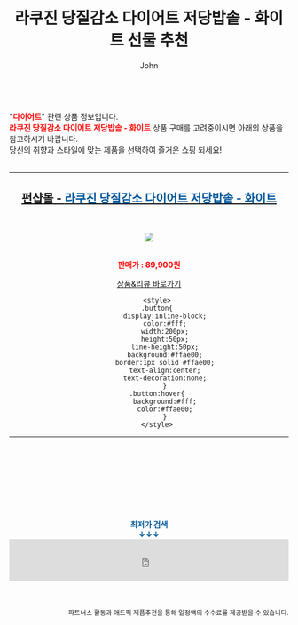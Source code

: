 ﻿---
layout: post
title:  "라쿠진 당질감소 다이어트 저당밥솥 - 화이트 선물 추천"
author: John
categories: [ 다이어트 ]
tags: [ 다이어트 식단, 다이어트, 다이어트 자극 사진, 다이어트 약, 다이어트 도시락, 다이어트 음식, 다이어트 간식, 다이어트 전후, 다이어트 보조제, 다이어트 더쿠 ]
image: https://cdn.funshop.co.kr/products/0000141795/vs_image800.jpg 
description: "라쿠진 당질감소 다이어트 저당밥솥 - 화이트 선물 추천 관련 상품으로 가장 고객 선호도가 높은 제품입니다."
toc: true
toc_sticky: true
---

<br>
"<b><font color='#ff0000'>다이어트</font></b>" 관련 상품 정보입니다.
<br>
<b><font color='#ff0000'>라쿠진 당질감소 다이어트 저당밥솥 - 화이트</font></b> 상품 구매를 고려중이시면 아래의 상품을 참고하시기 바랍니다.
<br>
당신의 취향과 스타일에 맞는 제품을 선택하여 즐거운 쇼핑 되세요!
<br><br>
<hr>
<p>
    
<center><h2><a href="https://nico.kr/fx0Mzz" target="_blank"><b>펀샵몰 - <font color='#01579B'>라쿠진 당질감소 다이어트 저당밥솥 - 화이트</font></b></a></h2><br>

<a href="https://nico.kr/fx0Mzz" target="_blank"><img src="https://cdn.funshop.co.kr/products/0000141795/vs_image800.jpg"></a><br><br>

<b><font color='#ff0000'>판매가 : 89,900원 </font></b><br>

<a href="https://nico.kr/fx0Mzz" target="_blank" class="button">상품&리뷰 바로가기</a><p>

        <style>
        .button{
            display:inline-block;
            color:#fff;
            width:200px;
            height:50px;
            line-height:50px;
            background:#ffae00;
            border:1px solid #ffae00;
            text-align:center;
            text-decoration:none;
            }
        .button:hover{
            background:#fff;
            color:#ffae00;
            }
        </style>

<hr>

<br><br><br><br><br><br><br>
<center><b><font color='#01579B' size='medium'>최저가 검색<br>
↓↓↓</font></b></center>
<center><iframe src="https://coupa.ng/b1Tbjx" width="100%" height="75" frameborder="0" scrolling="no" referrerpolicy="unsafe-url"></iframe></center>
<br><br>
<p>
<small>
    <div align="right">파트너스 활동과 애드픽 제품추천을 통해 일정액의 수수료를 제공받을 수 있습니다.</div>
</small>
</p>
